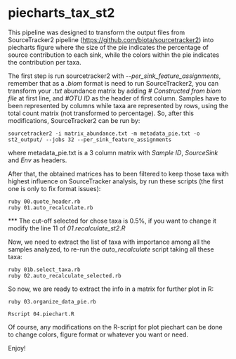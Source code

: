 # piecharts_tax_st2
This pipeline was designed to transform the output files from SourceTracker2 pipeline (https://github.com/biota/sourcetracker2) into piecharts figure where the size of the pie indicates the percentage of source contribution to each sink, while the colors within the pie indicates the contribution per taxa.

The first step is run sourcetracker2 with <i>--per_sink_feature_assignments</i>, remember that as a <i>.biom</i> format is need to run SourceTracker2, you can transform your <i>.txt</i> abundance matrix by adding <i># Constructed from biom file</i> at first line, and <i>#OTU ID</i> as the header of first column. Samples have to been represented by columns while taxa are represented by rows, using the total count matrix (not transformed to percentage). So, after this modifications, SourceTracker2 can be run by:

    sourcetracker2 -i matrix_abundance.txt -m metadata_pie.txt -o st2_output/ --jobs 32 --per_sink_feature_assignments

where metadata_pie.txt is a 3 column matrix with <i>Sample ID</i>, <i>SourceSink</i> and <i>Env</i> as headers.

After that, the obtained matrices has to been filtered to keep those taxa with highest influence on SourceTracker analysis, by run these scripts (the first one is only to fix format issues):

    ruby 00.quote_header.rb        
    ruby 01.auto_recalculate.rb

*** The cut-off selected for chose taxa is 0.5%, if you want to change it modify the line 11 of <i>01.recalculate_st2.R</i>

Now, we need to extract the list of taxa with importance among all the samples analyzed, to re-run the <i>auto_recalculate</i> script taking all these taxa: 
               
    ruby 01b.select_taxa.rb
    ruby 02.auto_recalculate_selected.rb

So now, we are ready to extract the info in a matrix for further plot in R:

    ruby 03.organize_data_pie.rb
        
    Rscript 04.piechart.R

Of course, any modifications on the R-script for plot piechart can be done to change colors, figure format or whatever you want or need.

Enjoy!
